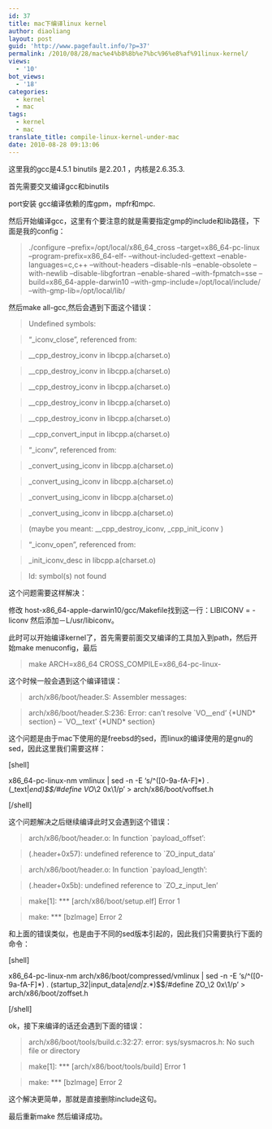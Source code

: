 ```yaml
---
id: 37
title: mac下编译linux kernel
author: diaoliang
layout: post
guid: 'http://www.pagefault.info/?p=37'
permalink: /2010/08/28/mac%e4%b8%8b%e7%bc%96%e8%af%91linux-kernel/
views:
  - '10'
bot_views:
  - '18'
categories:
  - kernel
  - mac
tags:
  - kernel
  - mac
translate_title: compile-linux-kernel-under-mac
date: 2010-08-28 09:13:06
---
```

这里我的gcc是4.5.1 binutils 是2.20.1 ，内核是2.6.35.3.
  
首先需要交叉编译gcc和binutils
  
port安装 gcc编译依赖的库gpm，mpfr和mpc.

然后开始编译gcc，这里有个要注意的就是需要指定gmp的include和lib路径，下面是我的config：
  
<!--more-->

> ./configure &#8211;prefix=/opt/local/x86_64_cross &#8211;target=x86_64-pc-linux &#8211;program-prefix=x86_64-elf- &#8211;without-included-gettext &#8211;enable-languages=c,c++ &#8211;without-headers &#8211;disable-nls &#8211;enable-obsolete &#8211;with-newlib &#8211;disable-libgfortran &#8211;enable-shared &#8211;with-fpmatch=sse &#8211;build=x86_64-apple-darwin10 &#8211;with-gmp-include=/opt/local/include/ &#8211;with-gmp-lib=/opt/local/lib/

然后make all-gcc,然后会遇到下面这个错误：

> Undefined symbols:
    
> &#8220;_iconv_close&#8221;, referenced from:
        
> __cpp_destroy_iconv in libcpp.a(charset.o)
        
> __cpp_destroy_iconv in libcpp.a(charset.o)
        
> __cpp_destroy_iconv in libcpp.a(charset.o)
        
> __cpp_destroy_iconv in libcpp.a(charset.o)
        
> __cpp_destroy_iconv in libcpp.a(charset.o)
        
> __cpp_convert_input in libcpp.a(charset.o)
    
> &#8220;_iconv&#8221;, referenced from:
        
> _convert_using_iconv in libcpp.a(charset.o)
        
> _convert_using_iconv in libcpp.a(charset.o)
        
> _convert_using_iconv in libcpp.a(charset.o)
        
> _convert_using_iconv in libcpp.a(charset.o)
       
> (maybe you meant: __cpp_destroy_iconv, _cpp_init_iconv )
    
> &#8220;_iconv_open&#8221;, referenced from:
        
> _init_iconv_desc in libcpp.a(charset.o)
  
> ld: symbol(s) not found 

这个问题需要这样解决：

修改 host-x86_64-apple-darwin10/gcc/Makefile找到这一行：LIBICONV = -liconv 然后添加－L/usr/libiconv。

此时可以开始编译kernel了，首先需要前面交叉编译的工具加入到path，然后开始make menuconfig，最后

> make ARCH=x86_64 CROSS_COMPILE=x86_64-pc-linux-

这个时候一般会遇到这个编译错误：

> arch/x86/boot/header.S: Assembler messages:
  
> arch/x86/boot/header.S:236: Error: can&#8217;t resolve \`VO__end&#8217; {\*UND\* section} &#8211; \`VO__text&#8217; {\*UND\* section}

这个问题是由于mac下使用的是freebsd的sed，而linux的编译使用的是gnu的sed，因此这里我们需要这样：
  
[shell]
  
x86_64-pc-linux-nm vmlinux | sed -n -E &#8216;s/^([0-9a-fA-F]*) . (_text|_end)$$/\#define VO_\2 0x\1/p&#8217; > arch/x86/boot/voffset.h
  
[/shell]
  
这个问题解决之后继续编译此时又会遇到这个错误：

> arch/x86/boot/header.o: In function \`payload_offset&#8217;:
  
> (.header+0x57): undefined reference to \`ZO_input_data&#8217;
  
> arch/x86/boot/header.o: In function \`payload_length&#8217;:
  
> (.header+0x5b): undefined reference to \`ZO_z_input_len&#8217;
  
> make[1]: \*** [arch/x86/boot/setup.elf] Error 1
  
> make: \*** [bzImage] Error 2

和上面的错误类似，也是由于不同的sed版本引起的，因此我们只需要执行下面的命令：

[shell]
  
x86_64-pc-linux-nm arch/x86/boot/compressed/vmlinux | sed -n -E &#8216;s/^([0-9a-fA-F]\*) . (startup_32|input_data|_end|z_.\*)$$/\#define ZO_\2 0x\1/p&#8217; > arch/x86/boot/zoffset.h
  
[/shell]

ok，接下来编译的话还会遇到下面的错误：

> arch/x86/boot/tools/build.c:32:27: error: sys/sysmacros.h: No such file or directory
  
> make[1]: \*** [arch/x86/boot/tools/build] Error 1
  
> make: \*** [bzImage] Error 2

这个解决更简单，那就是直接删除include这句。

最后重新make 然后编译成功。